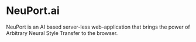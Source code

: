 # NeuPort.ai

NeuPort is an AI based server-less web-application that brings the power of Arbitrary Neural Style Transfer to the browser.
